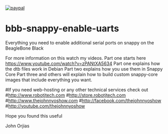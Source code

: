 [![paypal](https://www.paypalobjects.com/en_US/i/btn/btn_donateCC_LG.gif)](https://www.paypal.com/cgi-bin/webscr?cmd=_s-xclick&hosted_button_id=AT4WKARDKGLTG)

# bbb-snappy-enable-uarts
Everything you need to enable additional serial ports on snappy on the BeagleBone Black

For more information on this watch my videos. Part one starts here
https://www.youtube.com/watch?v=zPANtXA5634
Part one explains how the dtb files work in Debian
Part two explains how you use them in Snappy Core
Part three and others will explain how to build custom snappy-core images that include everything you want.

#If you need web-hosting or any other technical services check out
#http://www.robotjtech.com
#http://store.robotjtech.com
#http://www.thejohnnyoshow.com
#http://facebook.com/thejohnnyoshow
#http://youtube.com/thejohnnyoshow

Hope you found this useful

John Orjias
